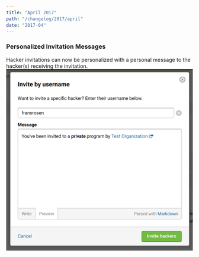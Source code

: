 ```yaml
---
title: "April 2017"
path: "/changelog/2017/april"
date: "2017-04"
---
```


### Personalized Invitation Messages
Hacker invitations can now be personalized with a personal message to the hacker(s) receiving the invitation. 
![april_2017](./images/april_2017.png)
